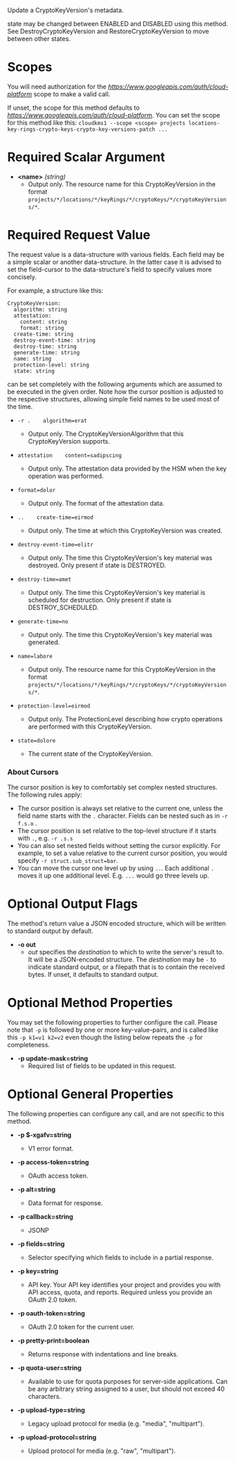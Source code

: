 Update a CryptoKeyVersion&#39;s metadata.

state may be changed between
ENABLED and
DISABLED using this
method. See DestroyCryptoKeyVersion and RestoreCryptoKeyVersion to
move between other states.
# Scopes

You will need authorization for the *https://www.googleapis.com/auth/cloud-platform* scope to make a valid call.

If unset, the scope for this method defaults to *https://www.googleapis.com/auth/cloud-platform*.
You can set the scope for this method like this: `cloudkms1 --scope <scope> projects locations-key-rings-crypto-keys-crypto-key-versions-patch ...`
# Required Scalar Argument
* **&lt;name&gt;** *(string)*
    - Output only. The resource name for this CryptoKeyVersion in the format
        `projects/*/locations/*/keyRings/*/cryptoKeys/*/cryptoKeyVersions/*`.
# Required Request Value

The request value is a data-structure with various fields. Each field may be a simple scalar or another data-structure.
In the latter case it is advised to set the field-cursor to the data-structure's field to specify values more concisely.

For example, a structure like this:
```
CryptoKeyVersion:
  algorithm: string
  attestation:
    content: string
    format: string
  create-time: string
  destroy-event-time: string
  destroy-time: string
  generate-time: string
  name: string
  protection-level: string
  state: string

```

can be set completely with the following arguments which are assumed to be executed in the given order. Note how the cursor position is adjusted to the respective structures, allowing simple field names to be used most of the time.

* `-r .    algorithm=erat`
    - Output only. The CryptoKeyVersionAlgorithm that this
        CryptoKeyVersion supports.
* `attestation    content=sadipscing`
    - Output only. The attestation data provided by the HSM when the key
        operation was performed.
* `format=dolor`
    - Output only. The format of the attestation data.

* `..    create-time=eirmod`
    - Output only. The time at which this CryptoKeyVersion was created.
* `destroy-event-time=elitr`
    - Output only. The time this CryptoKeyVersion&#39;s key material was
        destroyed. Only present if state is
        DESTROYED.
* `destroy-time=amet`
    - Output only. The time this CryptoKeyVersion&#39;s key material is scheduled
        for destruction. Only present if state is
        DESTROY_SCHEDULED.
* `generate-time=no`
    - Output only. The time this CryptoKeyVersion&#39;s key material was
        generated.
* `name=labore`
    - Output only. The resource name for this CryptoKeyVersion in the format
        `projects/*/locations/*/keyRings/*/cryptoKeys/*/cryptoKeyVersions/*`.
* `protection-level=eirmod`
    - Output only. The ProtectionLevel describing how crypto operations are
        performed with this CryptoKeyVersion.
* `state=dolore`
    - The current state of the CryptoKeyVersion.


### About Cursors

The cursor position is key to comfortably set complex nested structures. The following rules apply:

* The cursor position is always set relative to the current one, unless the field name starts with the `.` character. Fields can be nested such as in `-r f.s.o` .
* The cursor position is set relative to the top-level structure if it starts with `.`, e.g. `-r .s.s`
* You can also set nested fields without setting the cursor explicitly. For example, to set a value relative to the current cursor position, you would specify `-r struct.sub_struct=bar`.
* You can move the cursor one level up by using `..`. Each additional `.` moves it up one additional level. E.g. `...` would go three levels up.


# Optional Output Flags

The method's return value a JSON encoded structure, which will be written to standard output by default.

* **-o out**
    - *out* specifies the *destination* to which to write the server's result to.
      It will be a JSON-encoded structure.
      The *destination* may be `-` to indicate standard output, or a filepath that is to contain the received bytes.
      If unset, it defaults to standard output.
# Optional Method Properties

You may set the following properties to further configure the call. Please note that `-p` is followed by one 
or more key-value-pairs, and is called like this `-p k1=v1 k2=v2` even though the listing below repeats the
`-p` for completeness.

* **-p update-mask=string**
    - Required list of fields to be updated in this request.

# Optional General Properties

The following properties can configure any call, and are not specific to this method.

* **-p $-xgafv=string**
    - V1 error format.

* **-p access-token=string**
    - OAuth access token.

* **-p alt=string**
    - Data format for response.

* **-p callback=string**
    - JSONP

* **-p fields=string**
    - Selector specifying which fields to include in a partial response.

* **-p key=string**
    - API key. Your API key identifies your project and provides you with API access, quota, and reports. Required unless you provide an OAuth 2.0 token.

* **-p oauth-token=string**
    - OAuth 2.0 token for the current user.

* **-p pretty-print=boolean**
    - Returns response with indentations and line breaks.

* **-p quota-user=string**
    - Available to use for quota purposes for server-side applications. Can be any arbitrary string assigned to a user, but should not exceed 40 characters.

* **-p upload-type=string**
    - Legacy upload protocol for media (e.g. &#34;media&#34;, &#34;multipart&#34;).

* **-p upload-protocol=string**
    - Upload protocol for media (e.g. &#34;raw&#34;, &#34;multipart&#34;).
